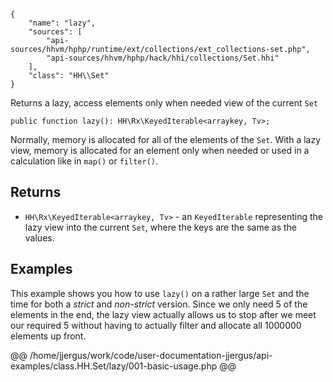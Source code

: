 ``` yamlmeta
{
    "name": "lazy",
    "sources": [
        "api-sources/hhvm/hphp/runtime/ext/collections/ext_collections-set.php",
        "api-sources/hhvm/hphp/hack/hhi/collections/Set.hhi"
    ],
    "class": "HH\\Set"
}
```




Returns a lazy, access elements only when needed view of the current
` Set `




``` Hack
public function lazy(): HH\Rx\KeyedIterable<arraykey, Tv>;
```




Normally, memory is allocated for all of the elements of the ` Set `. With
a lazy view, memory is allocated for an element only when needed or used
in a calculation like in `` map() `` or ``` filter() ```.




## Returns




+ ` HH\Rx\KeyedIterable<arraykey, Tv> ` - an `` KeyedIterable `` representing the lazy view into the current
  ``` Set ```, where the keys are the same as the values.




## Examples




This example shows you how to use ` lazy() ` on a rather large `` Set `` and the time for both a *strict* and *non-strict* version. Since we only need 5 of the elements in the end, the lazy view actually allows us to stop after we meet our required 5 without having to actually filter and allocate all 1000000 elements up front.







@@ /home/jjergus/work/code/user-documentation-jjergus/api-examples/class.HH.Set/lazy/001-basic-usage.php @@
<!-- HHAPIDOC -->
